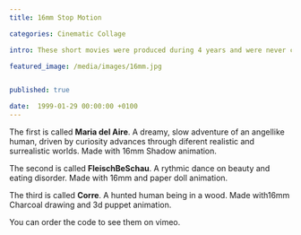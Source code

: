 ```yaml
---
title: 16mm Stop Motion

categories: Cinematic Collage

intro: These short movies were produced during 4 years and were never conceptualized. They are very pure and naif expressions of the will to communicate painful situations playfully.

featured_image: /media/images/16mm.jpg


published: true

date:  1999-01-29 00:00:00 +0100
---
```



The first is called **Maria del Aire**. A dreamy, slow adventure of an angellike human, driven by curiosity advances through diferent realistic and surrealistic worlds. Made with 16mm Shadow animation.

The second is called **FleischBeSchau**. A rythmic dance on beauty and eating disorder. Made with 16mm and paper doll animation.

The third is called **Corre**. A hunted human being in a wood. Made with16mm Charcoal drawing and 3d puppet animation.

You can order the code to see them on vimeo.


 

